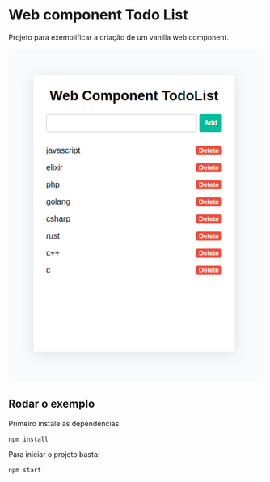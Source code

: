 # Web component Todo List

Projeto para exemplificar a criação de um vanilla web component.

![screenshots do exemplo](web-component.png)

## Rodar o exemplo

Primeiro instale as dependências:

```shell
npm install
```

Para iniciar o projeto basta:

```shell
npm start
```
